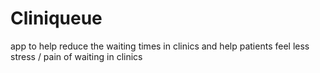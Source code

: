 # Cliniqueue

app to help reduce the waiting times in clinics and help patients feel less stress / pain of waiting in clinics
